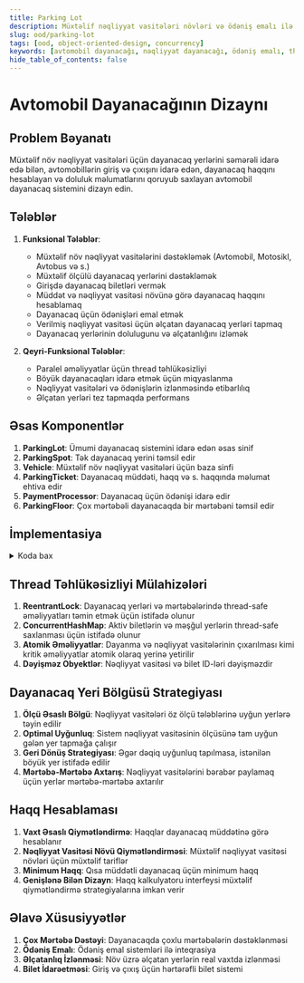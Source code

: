```yaml
---
title: Parking Lot
description: Müxtəlif nəqliyyat vasitələri növləri və ödəniş emalı ilə avtomobil dayanacaq sisteminin dizaynı
slug: ood/parking-lot
tags: [ood, object-oriented-design, concurrency]
keywords: [avtomobil dayanacağı, nəqliyyat dayanacağı, ödəniş emalı, thread təhlükəsizliyi, java]
hide_table_of_contents: false
---
```


# Avtomobil Dayanacağının Dizaynı

## Problem Bəyanatı

Müxtəlif növ nəqliyyat vasitələri üçün dayanacaq yerlərini səmərəli idarə edə bilən, avtomobillərin giriş və çıxışını idarə edən, dayanacaq haqqını hesablayan və doluluk məlumatlarını qoruyub saxlayan avtomobil dayanacaq sistemini dizayn edin.

## Tələblər

1. **Funksional Tələblər**:
   - Müxtəlif növ nəqliyyat vasitələrini dəstəkləmək (Avtomobil, Motosikl, Avtobus və s.)
   - Müxtəlif ölçülü dayanacaq yerlərini dəstəkləmək
   - Girişdə dayanacaq biletləri vermək
   - Müddət və nəqliyyat vasitəsi növünə görə dayanacaq haqqını hesablamaq
   - Dayanacaq üçün ödənişləri emal etmək
   - Verilmiş nəqliyyat vasitəsi üçün əlçatan dayanacaq yerləri tapmaq
   - Dayanacaq yerlərinin dolulugunu və əlçatanlığını izləmək

2. **Qeyri-Funksional Tələblər**:
   - Paralel əməliyyatlar üçün thread təhlükəsizliyi
   - Böyük dayanacaqları idarə etmək üçün miqyaslanma
   - Nəqliyyat vasitələri və ödənişlərin izlənməsində etibarlılıq
   - Əlçatan yerləri tez tapmaqda performans

## Əsas Komponentlər

1. **ParkingLot**: Ümumi dayanacaq sistemini idarə edən əsas sinif
2. **ParkingSpot**: Tək dayanacaq yerini təmsil edir
3. **Vehicle**: Müxtəlif növ nəqliyyat vasitələri üçün baza sinfi
4. **ParkingTicket**: Dayanacaq müddəti, haqq və s. haqqında məlumat ehtiva edir
5. **PaymentProcessor**: Dayanacaq üçün ödənişi idarə edir
6. **ParkingFloor**: Çox mərtəbəli dayanacaqda bir mərtəbəni təmsil edir

## İmplementasiya


<details>
<summary>Koda bax</summary>

```java
import java.time.Duration;
import java.time.LocalDateTime;
import java.util.*;
import java.util.concurrent.ConcurrentHashMap;
import java.util.concurrent.locks.Lock;
import java.util.concurrent.locks.ReentrantLock;

// Nəqliyyat vasitəsi növləri üçün enum
enum VehicleType {
    MOTORCYCLE(1),
    CAR(2),
    BUS(4);

    private final int spotSize;

    VehicleType(int spotSize) {
        this.spotSize = spotSize;
    }

    public int getSpotSize() {
        return spotSize;
    }
}

// Dayanacaq yeri növləri üçün enum
enum ParkingSpotType {
    MOTORCYCLE(1),
    COMPACT(2),
    LARGE(4);

    private final int size;

    ParkingSpotType(int size) {
        this.size = size;
    }

    public int getSize() {
        return size;
    }
}

// Nəqliyyat vasitəsi sinfi
class Vehicle {
    private final String licensePlate;
    private final VehicleType type;

    public Vehicle(String licensePlate, VehicleType type) {
        this.licensePlate = licensePlate;
        this.type = type;
    }

    public String getLicensePlate() {
        return licensePlate;
    }

    public VehicleType getType() {
        return type;
    }

    @Override
    public boolean equals(Object o) {
        if (this == o) return true;
        if (o == null || getClass() != o.getClass()) return false;
        Vehicle vehicle = (Vehicle) o;
        return licensePlate.equals(vehicle.licensePlate);
    }

    @Override
    public int hashCode() {
        return Objects.hash(licensePlate);
    }
}

// Dayanacaq yeri sinfi
class ParkingSpot {
    private final String id;
    private final ParkingSpotType type;
    private boolean isOccupied;
    private Vehicle vehicle;
    private final Lock lock;

    public ParkingSpot(String id, ParkingSpotType type) {
        this.id = id;
        this.type = type;
        this.isOccupied = false;
        this.lock = new ReentrantLock();
    }

    public String getId() {
        return id;
    }

    public ParkingSpotType getType() {
        return type;
    }

    public boolean isOccupied() {
        lock.lock();
        try {
            return isOccupied;
        } finally {
            lock.unlock();
        }
    }

    public boolean park(Vehicle vehicle) {
        lock.lock();
        try {
            if (!isOccupied && vehicle.getType().getSpotSize() <= type.getSize()) {
                this.vehicle = vehicle;
                isOccupied = true;
                return true;
            }
            return false;
        } finally {
            lock.unlock();
        }
    }

    public Vehicle removeVehicle() {
        lock.lock();
        try {
            if (isOccupied) {
                Vehicle parkedVehicle = this.vehicle;
                this.vehicle = null;
                isOccupied = false;
                return parkedVehicle;
            }
            return null;
        } finally {
            lock.unlock();
        }
    }
}

// Dayanacaq bileti sinfi
class ParkingTicket {
    private final String ticketId;
    private final Vehicle vehicle;
    private final LocalDateTime entryTime;
    private LocalDateTime exitTime;
    private double fee;
    private boolean isPaid;

    public ParkingTicket(String ticketId, Vehicle vehicle) {
        this.ticketId = ticketId;
        this.vehicle = vehicle;
        this.entryTime = LocalDateTime.now();
        this.isPaid = false;
    }

    public String getTicketId() {
        return ticketId;
    }

    public Vehicle getVehicle() {
        return vehicle;
    }

    public LocalDateTime getEntryTime() {
        return entryTime;
    }

    public LocalDateTime getExitTime() {
        return exitTime;
    }

    public void setExitTime(LocalDateTime exitTime) {
        this.exitTime = exitTime;
    }

    public double getFee() {
        return fee;
    }

    public void setFee(double fee) {
        this.fee = fee;
    }

    public boolean isPaid() {
        return isPaid;
    }

    public void markAsPaid() {
        this.isPaid = true;
    }

    @Override
    public String toString() {
        return "Bilet ID: " + ticketId +
                "\nNəqliyyat vasitəsi: " + vehicle.getLicensePlate() +
                "\nGiriş vaxtı: " + entryTime +
                (exitTime != null ? "\nÇıxış vaxtı: " + exitTime : "") +
                (fee > 0 ? "\nHaqq: $" + fee : "") +
                "\nÖdənilib: " + (isPaid ? "Bəli" : "Xeyr");
    }
}

// Haqq kalkulyatoru interfeysi
interface FeeCalculator {
    double calculateFee(VehicleType vehicleType, Duration parkingDuration);
}

// Saatlıq haqq kalkulyatoru
class HourlyFeeCalculator implements FeeCalculator {
    private final Map<VehicleType, Double> hourlyRates;

    public HourlyFeeCalculator() {
        hourlyRates = new HashMap<>();
        hourlyRates.put(VehicleType.MOTORCYCLE, 1.0);
        hourlyRates.put(VehicleType.CAR, 2.0);
        hourlyRates.put(VehicleType.BUS, 4.0);
    }

    @Override
    public double calculateFee(VehicleType vehicleType, Duration parkingDuration) {
        double hourlyRate = hourlyRates.getOrDefault(vehicleType, 2.0);
        long hours = parkingDuration.toHours();
        // Minimum 1 saat haqq
        return Math.max(1, hours) * hourlyRate;
    }
}

// Ödəniş emal edəni
class PaymentProcessor {
    public boolean processPayment(ParkingTicket ticket, String paymentMethod) {
        // Həqiqi implementasiyada bu, ödəniş şlüzü ilə inteqrasiya olardı
        System.out.println(paymentMethod + " istifadə edərək $" + ticket.getFee() + " ödənişini emal edirik");
        
        // Ödəniş emalını simulyasiya edirik
        boolean paymentSuccessful = Math.random() > 0.1; // 90% müvəffəqiyyət nisbəti
        
        if (paymentSuccessful) {
            ticket.markAsPaid();
            System.out.println("Ödəniş uğurlu oldu");
        } else {
            System.out.println("Ödəniş uğursuz oldu");
        }
        
        return paymentSuccessful;
    }
}

// Dayanacaq mərtəbəsi sinfi
class ParkingFloor {
    private final String floorId;
    private final List<ParkingSpot> parkingSpots;
    private final Map<String, ParkingSpot> occupiedSpots; // Nömrə nişanından yer xəritələməsi
    private final Lock lock;

    public ParkingFloor(String floorId, int motorcycleSpots, int compactSpots, int largeSpots) {
        this.floorId = floorId;
        this.parkingSpots = new ArrayList<>();
        this.occupiedSpots = new ConcurrentHashMap<>();
        this.lock = new ReentrantLock();

        // Dayanacaq yerlərini inisializasiya et
        initializeSpots(motorcycleSpots, compactSpots, largeSpots);
    }

    private void initializeSpots(int motorcycleSpots, int compactSpots, int largeSpots) {
        // Motosikl yerləri yarat
        for (int i = 1; i <= motorcycleSpots; i++) {
            parkingSpots.add(new ParkingSpot(floorId + "-M-" + i, ParkingSpotType.MOTORCYCLE));
        }

        // Kompakt yerlər yarat
        for (int i = 1; i <= compactSpots; i++) {
            parkingSpots.add(new ParkingSpot(floorId + "-C-" + i, ParkingSpotType.COMPACT));
        }

        // Böyük yerlər yarat
        for (int i = 1; i <= largeSpots; i++) {
            parkingSpots.add(new ParkingSpot(floorId + "-L-" + i, ParkingSpotType.LARGE));
        }
    }

    public ParkingSpot findAvailableSpot(VehicleType vehicleType) {
        lock.lock();
        try {
            int requiredSize = vehicleType.getSpotSize();
            
            // Əvvəl lazım olan dəqiq ölçüdə yer tapmağa çalış
            for (ParkingSpot spot : parkingSpots) {
                if (!spot.isOccupied() && spot.getType().getSize() == requiredSize) {
                    return spot;
                }
            }
            
            // Əgər dəqiq uyğunluq yoxdursa, nəqliyyat vasitəsini yerləşdirə biləcək istənilən yer tap
            for (ParkingSpot spot : parkingSpots) {
                if (!spot.isOccupied() && spot.getType().getSize() >= requiredSize) {
                    return spot;
                }
            }
            
            return null; // Əlçatan yer yoxdur
        } finally {
            lock.unlock();
        }
    }

    public boolean parkVehicle(Vehicle vehicle, ParkingSpot spot) {
        if (spot.park(vehicle)) {
            occupiedSpots.put(vehicle.getLicensePlate(), spot);
            return true;
        }
        return false;
    }

    public ParkingSpot getOccupiedSpotByVehicle(String licensePlate) {
        return occupiedSpots.get(licensePlate);
    }

    public Vehicle removeVehicle(String licensePlate) {
        ParkingSpot spot = occupiedSpots.get(licensePlate);
        if (spot != null) {
            Vehicle vehicle = spot.removeVehicle();
            if (vehicle != null) {
                occupiedSpots.remove(licensePlate);
                return vehicle;
            }
        }
        return null;
    }

    public int getAvailableSpotsCount() {
        lock.lock();
        try {
            int count = 0;
            for (ParkingSpot spot : parkingSpots) {
                if (!spot.isOccupied()) {
                    count++;
                }
            }
            return count;
        } finally {
            lock.unlock();
        }
    }

    public String getFloorId() {
        return floorId;
    }
}

// Dayanacaq sinfi
class ParkingLot {
    private final String name;
    private final List<ParkingFloor> floors;
    private final Map<String, ParkingTicket> activeTickets; // Nömrə nişanından bilet xəritələməsi
    private final FeeCalculator feeCalculator;
    private final PaymentProcessor paymentProcessor;
    private final Lock lock;

    public ParkingLot(String name, int numFloors, int motorcycleSpotsPerFloor, 
                      int compactSpotsPerFloor, int largeSpotsPerFloor) {
        this.name = name;
        this.floors = new ArrayList<>();
        this.activeTickets = new ConcurrentHashMap<>();
        this.feeCalculator = new HourlyFeeCalculator();
        this.paymentProcessor = new PaymentProcessor();
        this.lock = new ReentrantLock();

        // Mərtəbələri inisializasiya et
        for (int i = 1; i <= numFloors; i++) {
            floors.add(new ParkingFloor("F" + i, motorcycleSpotsPerFloor, 
                                        compactSpotsPerFloor, largeSpotsPerFloor));
        }
    }

    public ParkingTicket parkVehicle(Vehicle vehicle) {
        lock.lock();
        try {
            // Nəqliyyat vasitəsinin artıq dayanıb-dayanmadığını yoxla
            if (activeTickets.containsKey(vehicle.getLicensePlate())) {
                System.out.println("Nəqliyyat vasitəsi artıq dayanıb");
                return null;
            }

            // Əlçatan yer tap
            for (ParkingFloor floor : floors) {
                ParkingSpot spot = floor.findAvailableSpot(vehicle.getType());
                if (spot != null) {
                    if (floor.parkVehicle(vehicle, spot)) {
                        // Bilet yarat və qaytar
                        String ticketId = generateTicketId();
                        ParkingTicket ticket = new ParkingTicket(ticketId, vehicle);
                        activeTickets.put(vehicle.getLicensePlate(), ticket);
                        
                        System.out.println("Nəqliyyat vasitəsi " + spot.getId() + " yerində uğurla dayanıb");
                        return ticket;
                    }
                }
            }
            
            System.out.println("Bu nəqliyyat vasitəsi növü üçün əlçatan yer yoxdur");
            return null;
        } finally {
            lock.unlock();
        }
    }

    public double calculateFee(String licensePlate) {
        ParkingTicket ticket = activeTickets.get(licensePlate);
        if (ticket != null) {
            LocalDateTime exitTime = LocalDateTime.now();
            ticket.setExitTime(exitTime);
            
            Duration parkingDuration = Duration.between(ticket.getEntryTime(), exitTime);
            double fee = feeCalculator.calculateFee(ticket.getVehicle().getType(), parkingDuration);
            ticket.setFee(fee);
            
            return fee;
        }
        return 0;
    }

    public boolean processPayment(String licensePlate, String paymentMethod) {
        ParkingTicket ticket = activeTickets.get(licensePlate);
        if (ticket != null && !ticket.isPaid()) {
            if (ticket.getFee() == 0) {
                calculateFee(licensePlate);
            }
            
            return paymentProcessor.processPayment(ticket, paymentMethod);
        }
        return false;
    }

    public Vehicle removeVehicle(String licensePlate) {
        lock.lock();
        try {
            ParkingTicket ticket = activeTickets.get(licensePlate);
            if (ticket != null) {
                if (!ticket.isPaid()) {
                    System.out.println("Nəqliyyat vasitəsi götürülmədən əvvəl ödəniş tələb olunur");
                    return null;
                }
                
                // Nəqliyyat vasitəsini tap və çıxart
                for (ParkingFloor floor : floors) {
                    ParkingSpot spot = floor.getOccupiedSpotByVehicle(licensePlate);
                    if (spot != null) {
                        Vehicle vehicle = floor.removeVehicle(licensePlate);
                        if (vehicle != null) {
                            activeTickets.remove(licensePlate);
                            System.out.println("Nəqliyyat vasitəsi " + spot.getId() + " yerindən uğurla çıxarıldı");
                            return vehicle;
                        }
                    }
                }
            }
            
            System.out.println("Nəqliyyat vasitəsi dayanacaqda tapılmadı");
            return null;
        } finally {
            lock.unlock();
        }
    }

    public ParkingTicket getTicket(String licensePlate) {
        return activeTickets.get(licensePlate);
    }

    public int getTotalAvailableSpots() {
        lock.lock();
        try {
            int count = 0;
            for (ParkingFloor floor : floors) {
                count += floor.getAvailableSpotsCount();
            }
            return count;
        } finally {
            lock.unlock();
        }
    }

    public int getAvailableSpots(ParkingSpotType spotType) {
        lock.lock();
        try {
            int count = 0;
            for (ParkingFloor floor : floors) {
                for (int i = 0; i < floor.parkingSpots.size(); i++) {
                    ParkingSpot spot = floor.parkingSpots.get(i);
                    if (!spot.isOccupied() && spot.getType() == spotType) {
                        count++;
                    }
                }
            }
            return count;
        } finally {
            lock.unlock();
        }
    }

    private String generateTicketId() {
        return "T" + System.currentTimeMillis();
    }

    public String getName() {
        return name;
    }
}

// İstifadə nümunəsi
public class ParkingLotDemo {
    public static void main(String[] args) {
        // 3 mərtəbəli dayanacaq yarat
        ParkingLot parkingLot = new ParkingLot("Şəhər Mərkəzi Dayanacaq", 3, 10, 20, 5);
        
        // Nəqliyyat vasitələri yarat
        Vehicle car1 = new Vehicle("ABC123", VehicleType.CAR);
        Vehicle car2 = new Vehicle("DEF456", VehicleType.CAR);
        Vehicle motorcycle = new Vehicle("MNO789", VehicleType.MOTORCYCLE);
        Vehicle bus = new Vehicle("XYZ999", VehicleType.BUS);
        
        // Nəqliyyat vasitələrini dayan
        ParkingTicket ticket1 = parkingLot.parkVehicle(car1);
        ParkingTicket ticket2 = parkingLot.parkVehicle(car2);
        ParkingTicket ticket3 = parkingLot.parkVehicle(motorcycle);
        ParkingTicket ticket4 = parkingLot.parkVehicle(bus);
        
        // Biletləri göstər
        System.out.println("\ncar1 üçün bilet:");
        System.out.println(ticket1);
        
        // Vaxtın keçməsini simulyasiya et (nümayiş məqsədilə)
        try {
            System.out.println("\nVaxtın keçməsini simulyasiya etmək üçün 2 saniyə gözləyirik...");
            Thread.sleep(2000);
        } catch (InterruptedException e) {
            Thread.currentThread().interrupt();
        }
        
        // Haqqları hesabla
        double fee1 = parkingLot.calculateFee(car1.getLicensePlate());
        System.out.println("\ncar1 üçün haqq: $" + fee1);
        
        // Ödənişi emal et
        boolean paymentSuccess = parkingLot.processPayment(car1.getLicensePlate(), "Kredit Kartı");
        
        // Ödənişdən sonra nəqliyyat vasitəsini çıxart
        if (paymentSuccess) {
            Vehicle removedVehicle = parkingLot.removeVehicle(car1.getLicensePlate());
            if (removedVehicle != null) {
                System.out.println("\n" + removedVehicle.getLicensePlate() + " nömrəli nəqliyyat vasitəsi dayanacaqdan çıxdı");
            }
        }
        
        // Əlçatan yerləri göstər
        System.out.println("\nÜmumi əlçatan yerlər: " + parkingLot.getTotalAvailableSpots());
        System.out.println("Əlçatan motosikl yerləri: " + 
                          parkingLot.getAvailableSpots(ParkingSpotType.MOTORCYCLE));
        System.out.println("Əlçatan kompakt yerlər: " + 
                          parkingLot.getAvailableSpots(ParkingSpotType.COMPACT));
        System.out.println("Əlçatan böyük yerlər: " + 
                          parkingLot.getAvailableSpots(ParkingSpotType.LARGE));
    }
}
```
</details>

## Thread Təhlükəsizliyi Mülahizələri

1. **ReentrantLock**: Dayanacaq yerləri və mərtəbələrində thread-safe əməliyyatları təmin etmək üçün istifadə olunur
2. **ConcurrentHashMap**: Aktiv biletlərin və məşğul yerlərin thread-safe saxlanması üçün istifadə olunur
3. **Atomik Əməliyyatlar**: Dayanma və nəqliyyat vasitələrinin çıxarılması kimi kritik əməliyyatlar atomik olaraq yerinə yetirilir
4. **Dəyişməz Obyektlər**: Nəqliyyat vasitəsi və bilet ID-ləri dəyişməzdir

## Dayanacaq Yeri Bölgüsü Strategiyası

1. **Ölçü Əsaslı Bölgü**: Nəqliyyat vasitələri öz ölçü tələblərinə uyğun yerlərə təyin edilir
2. **Optimal Uyğunluq**: Sistem nəqliyyat vasitəsinin ölçüsünə tam uyğun gələn yer tapmağa çalışır
3. **Geri Dönüş Strategiyası**: Əgər dəqiq uyğunluq tapılmasa, istənilən böyük yer istifadə edilir
4. **Mərtəbə-Mərtəbə Axtarış**: Nəqliyyat vasitələrini bərabər paylamaq üçün yerlər mərtəbə-mərtəbə axtarılır

## Haqq Hesablaması

1. **Vaxt Əsaslı Qiymətləndirmə**: Haqqlar dayanacaq müddətinə görə hesablanır
2. **Nəqliyyat Vasitəsi Növü Qiymətləndirməsi**: Müxtəlif nəqliyyat vasitəsi növləri üçün müxtəlif tariflər
3. **Minimum Haqq**: Qısa müddətli dayanacaq üçün minimum haqq
4. **Genişlənə Bilən Dizayn**: Haqq kalkulyatoru interfeysi müxtəlif qiymətləndirmə strategiyalarına imkan verir

## Əlavə Xüsusiyyətlər

1. **Çox Mərtəbə Dəstəyi**: Dayanacaqda çoxlu mərtəbələrin dəstəklənməsi
2. **Ödəniş Emalı**: Ödəniş emal sistemləri ilə inteqrasiya
3. **Əlçatanlıq İzlənməsi**: Növ üzrə əlçatan yerlərin real vaxtda izlənməsi
4. **Bilet İdarəetməsi**: Giriş və çıxış üçün hərtərəfli bilet sistemi
